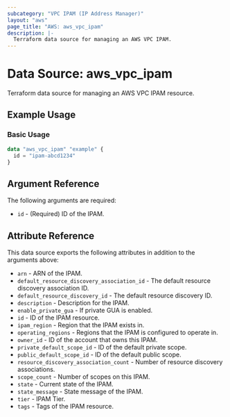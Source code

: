 ```yaml
---
subcategory: "VPC IPAM (IP Address Manager)"
layout: "aws"
page_title: "AWS: aws_vpc_ipam"
description: |-
  Terraform data source for managing an AWS VPC IPAM.
---
```


# Data Source: aws_vpc_ipam

Terraform data source for managing an AWS VPC IPAM resource.

## Example Usage

### Basic Usage

```terraform
data "aws_vpc_ipam" "example" {
  id = "ipam-abcd1234"
}
```

## Argument Reference

The following arguments are required:

* `id` - (Required) ID of the IPAM.

## Attribute Reference

This data source exports the following attributes in addition to the arguments above:

* `arn` - ARN of the IPAM.
* `default_resource_discovery_association_id` - The default resource discovery association ID.
* `default_resource_discovery_id` - The default resource discovery ID.
* `description` - Description for the IPAM.
* `enable_private_gua` - If private GUA is enabled.
* `id` - ID of the IPAM resource.
* `ipam_region` - Region that the IPAM exists in.
* `operating_regions` - Regions that the IPAM is configured to operate in.
* `owner_id` - ID of the account that owns this IPAM.
* `private_default_scope_id` - ID of the default private scope.
* `public_default_scope_id` - ID of the default public scope.
* `resource_discovery_association_count` - Number of resource discovery associations.
* `scope_count` - Number of scopes on this IPAM.
* `state` - Current state of the IPAM.
* `state_message` - State message of the IPAM.
* `tier` - IPAM Tier.
* `tags` - Tags of the IPAM resource.
